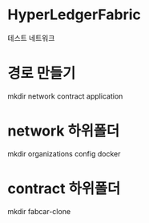 # HyperLedgerFabric
테스트 네트워크
# 경로 만들기
mkdir network contract application
# network 하위폴더
mkdir organizations config docker
# contract 하위폴더
mkdir fabcar-clone
